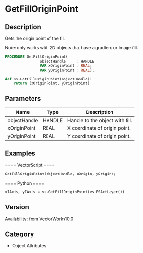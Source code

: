 # GetFillOriginPoint

## Description
Gets the origin point of the fill.

Note: only works with 2D objects that have a gradient or image fill.

```pascal
PROCEDURE GetFillOriginPoint(
				objectHandle     : HANDLE;
				VAR xOriginPoint : REAL;
				VAR yOriginPoint : REAL);
```

```python
def vs.GetFillOriginPoint(objectHandle):
    return (xOriginPoint, yOriginPoint)
```

## Parameters
|Name|Type|Description|
|---|---|---|
|objectHandle|HANDLE|Handle to the object with fill.|
|xOriginPoint|REAL|X coordinate of origin point.|
|yOriginPoint|REAL|Y coordinate of origin point.|

## Examples
==== VectorScript ====
```pascal
GetFillOriginPoint(objectHandle, xOrigin, yOrigin);
```
==== Python ====
```python
xIAxis, yIAxis = vs.GetFillOriginPoint(vs.FSActLayer())
```

## Version
Availability: from VectorWorks10.0

## Category
* Object Attributes

